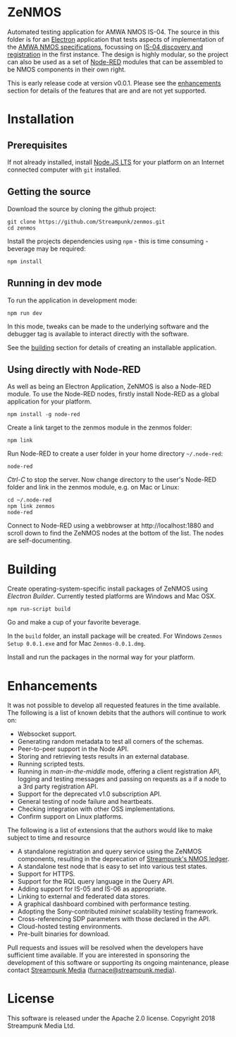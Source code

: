 # ZeNMOS

Automated testing application for AMWA NMOS IS-04. The source in this folder is for an [Electron](https://electronjs.org/) application that tests aspects of implementation of the [AMWA NMOS specifications](https://amwa-tv.github.io/nmos/), focussing on [IS-04 discovery and registration](https://amwa-tv.github.io/nmos-discovery-registration/) in the first instance. The design is highly modular, so the project can also be used as a set of [Node-RED](https://nodered.org/) modules that can be assembled to be NMOS components in their own right.

This is early release code at version v0.0.1. Please see the [enhancements](#enhancements) section for details of the features that are and are not yet supported.

# Installation

## Prerequisites

If not already installed, install [Node.JS LTS](https://nodejs.org/) for your platform on an Internet connected computer with `git` installed.

## Getting the source

Download the source by cloning the github project:

    git clone https://github.com/Streampunk/zenmos.git
    cd zenmos

Install the projects dependencies using `npm` - this is time consuming - beverage may be required:

    npm install

## Running in dev mode

To run the application in development mode:

    npm run dev

In this mode, tweaks can be made to the underlying software and the debugger tag is available to interact directly with the software.

See the [building](#building) section for details of creating an installable application. 

## Using directly with Node-RED

As well as being an Electron Application, ZeNMOS is also a Node-RED module. To use the Node-RED nodes, firstly install Node-RED as a global application for your platform.

    npm install -g node-red

Create a link target to the zenmos module in the zenmos folder:

    npm link

Run Node-RED to create a user folder in your home directory `~/.node-red`:

    node-red

_Ctrl-C_ to stop the server. Now change directory to the user's Node-RED folder and link in the zenmos module, e.g. on Mac or Linux:

    cd ~/.node-red
    npm link zenmos
    node-red

Connect to Node-RED using a webbrowser at http://localhost:1880 and scroll down to find the ZeNMOS nodes at the bottom of the list. The nodes are self-documenting.

# Building

Create operating-system-specific install packages of ZeNMOS using _Electron Builder_. Currently tested platforms are Windows and Mac OSX.

    npm run-script build

Go and make a cup of your favorite beverage.

In the `build` folder, an install package will be created. For Windows `Zenmos Setup 0.0.1.exe` and for Mac `Zenmos-0.0.1.dmg`.

Install and run the packages in the normal way for your platform.

# Enhancements

It was not possible to develop all requested features in the time available. The following is a list of known debits that the authors will continue to work on:

* Websocket support.
* Generating random metadata to test all corners of the schemas.
* Peer-to-peer support in the Node API.
* Storing and retrieving tests results in an external database.
* Running scripted tests.
* Running in _man-in-the-middle_ mode, offering a client registration API, logging and testing messages and passing on requests as a if a node to a 3rd party registration API.
* Support for the deprecated v1.0 subscription API.
* General testing of node failure and heartbeats.
* Checking integration with other OSS implementations.
* Confirm support on Linux platforms.

The following is a list of extensions that the authors would like to make subject to time and resource

* A standalone registration and query service using the ZeNMOS components, resulting in the deprecation of [Streampunk's NMOS ledger](https://githib.com/Streampunk/ledger).
* A standalone test node that is easy to set into various test states.
* Support for HTTPS.
* Support for the RQL query language in the Query API.
* Adding support for IS-05 and IS-06 as appropriate.
* Linking to external and federated data stores.
* A graphical dashboard combined with performance testing.
* Adopting the Sony-contributed _mininet_ scalability testing framework.
* Cross-referencing SDP parameters with those declared in the API.
* Cloud-hosted testing environments.
* Pre-built binaries for download.

Pull requests and issues will be resolved when the developers have sufficient time available. If you are interested in sponsoring the development of this software or supporting its ongoing maintenance, please contact [Streampunk Media](https://www.streampunk.media) (furnace@streampunk.media).

# License

This software is released under the Apache 2.0 license. Copyright 2018 Streampunk Media Ltd.
